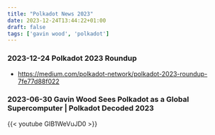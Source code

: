 ```yaml
---
title: "Polkadot News 2023"
date: 2023-12-24T13:44:22+01:00
draft: false
tags: ['gavin wood', 'polkadot']
---
```

### 2023-12-24 Polkadot 2023 Roundup
- https://medium.com/polkadot-network/polkadot-2023-roundup-7fe77d88f022

### 2023-06-30 Gavin Wood Sees Polkadot as a Global Supercomputer | Polkadot Decoded 2023
{{< youtube GIB1WeVuJD0 >}}
